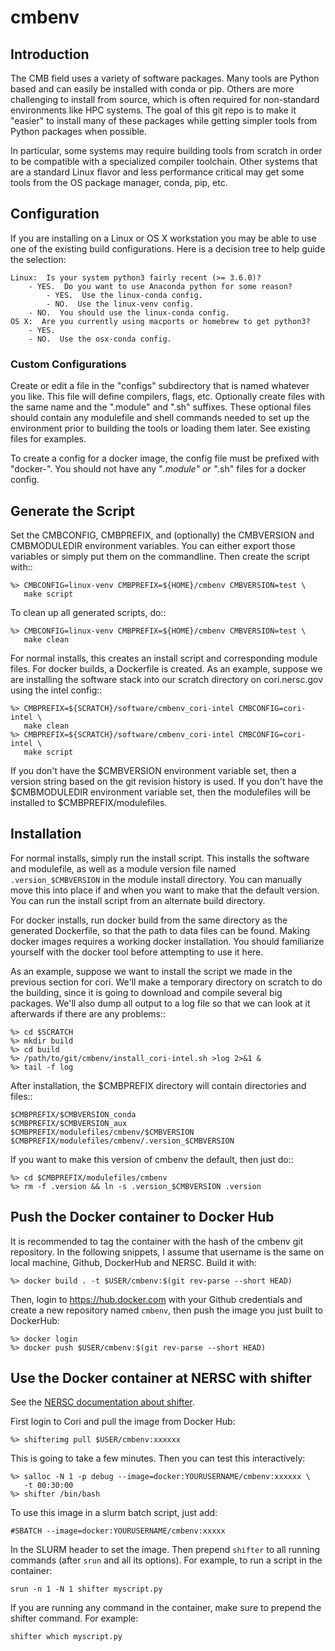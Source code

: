 # cmbenv

## Introduction

The CMB field uses a variety of software packages.  Many tools are Python based
and can easily be installed with conda or pip.  Others are more challenging to
install from source, which is often required for non-standard environments like
HPC systems.  The goal of this git repo is to make it "easier" to install many
of these packages while getting simpler tools from Python packages when
possible.

In particular, some systems may require building tools from scratch in order to
be compatible with a specialized compiler toolchain.  Other systems that are a
standard Linux flavor and less performance critical may get some tools from the
OS package manager, conda, pip, etc.


## Configuration

If you are installing on a Linux or OS X workstation you may be able to use one of the existing build configurations.  Here is a decision tree to help guide the selection:

    Linux:  Is your system python3 fairly recent (>= 3.6.0)?
        - YES.  Do you want to use Anaconda python for some reason?
            - YES.  Use the linux-conda config.
            - NO.  Use the linux-venv config.
        - NO.  You should use the linux-conda config.
    OS X:  Are you currently using macports or homebrew to get python3?
        - YES.  
        - NO.  Use the osx-conda config.

### Custom Configurations

Create or edit a file in the "configs" subdirectory that is named whatever you
like.  This file will define compilers, flags, etc. Optionally create files
with the same name and the ".module" and ".sh" suffixes.  These optional files
should contain any modulefile and shell commands needed to set up the
environment prior to building the tools or loading them later.  See existing
files for examples.

To create a config for a docker image, the config file must be prefixed
with "docker-".  You should not have any "*.module" or "*.sh" files for
a docker config.


## Generate the Script

Set the CMBCONFIG, CMBPREFIX, and (optionally) the CMBVERSION and CMBMODULEDIR
environment variables.  You can either export those variables or simply put them on the commandline.  Then create the script with::

    %> CMBCONFIG=linux-venv CMBPREFIX=${HOME}/cmbenv CMBVERSION=test \
       make script

To clean up all generated scripts, do::

    %> CMBCONFIG=linux-venv CMBPREFIX=${HOME}/cmbenv CMBVERSION=test \
       make clean

For normal installs, this creates an install script and corresponding
module files.  For docker builds, a Dockerfile is created.  As an example,
suppose we are installing the software stack into our scratch directory
on cori.nersc.gov using the intel config::

    %> CMBPREFIX=${SCRATCH}/software/cmbenv_cori-intel CMBCONFIG=cori-intel \
       make clean
    %> CMBPREFIX=${SCRATCH}/software/cmbenv_cori-intel CMBCONFIG=cori-intel \
       make script

If you don't have the $CMBVERSION environment variable set, then a version
string based on the git revision history is used.  If you don't have the
$CMBMODULEDIR environment variable set, then the modulefiles will be installed
to $CMBPREFIX/modulefiles.


## Installation

For normal installs, simply run the install script.  This installs the
software and modulefile, as well as a module version file named
`.version_$CMBVERSION` in the module install directory.  You can manually
move this into place if and when you want to make that the default
version.  You can run the install script from an alternate build
directory.  

For docker installs, run docker build from the same directory as the
generated Dockerfile, so that the path to data files can be found.  Making
docker images requires a working docker installation.  You
should familiarize yourself with the docker tool before attempting to use
it here.

As an example, suppose we want to install the script we made in the
previous section for cori.  We'll make a temporary directory on
scratch to do the building, since it is going to download and compile
several big packages.  We'll also dump all output to a log file so that
we can look at it afterwards if there are any problems::

    %> cd $SCRATCH
    %> mkdir build
    %> cd build
    %> /path/to/git/cmbenv/install_cori-intel.sh >log 2>&1 &
    %> tail -f log

After installation, the $CMBPREFIX directory will contain directories
and files::

    $CMBPREFIX/$CMBVERSION_conda
    $CMBPREFIX/$CMBVERSION_aux
    $CMBPREFIX/modulefiles/cmbenv/$CMBVERSION
    $CMBPREFIX/modulefiles/cmbenv/.version_$CMBVERSION

If you want to make this version of cmbenv the default, then just
do::

    %> cd $CMBPREFIX/modulefiles/cmbenv
    %> rm -f .version && ln -s .version_$CMBVERSION .version

## Push the Docker container to Docker Hub

It is recommended to tag the container with the hash of the cmbenv git repository.
In the following snippets, I assume that username is the same on
local machine, Github, DockerHub and NERSC.
Build it with:

    %> docker build . -t $USER/cmbenv:$(git rev-parse --short HEAD)

Then, login to <https://hub.docker.com> with your Github credentials and create a new
repository named `cmbenv`, then push the image you just built to DockerHub:

    %> docker login
    %> docker push $USER/cmbenv:$(git rev-parse --short HEAD)

## Use the Docker container at NERSC with shifter

See the [NERSC documentation about shifter](http://www.nersc.gov/users/software/using-shifter-and-docker/using-shifter-at-nersc/).

First login to Cori and pull the image from Docker Hub:

    %> shifterimg pull $USER/cmbenv:xxxxxx

This is going to take a few minutes. Then you can test this interactively:

    %> salloc -N 1 -p debug --image=docker:YOURUSERNAME/cmbenv:xxxxxx \
       -t 00:30:00
    %> shifter /bin/bash

To use this image in a slurm batch script, just add:

    #SBATCH --image=docker:YOURUSERNAME/cmbenv:xxxxx

In the SLURM header to set the image. Then prepend `shifter` to all running
commands (after `srun` and all its options).  For example, to run a script in the container:

    srun -n 1 -N 1 shifter myscript.py

If you are running any command in the container, make sure to prepend the shifter command.  For example:

    shifter which myscript.py

